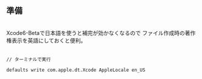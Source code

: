 ##  準備
<br>
Xcode6-Betaで日本語を使うと補完が効かなくなるので   
ファイル作成時の著作権表示を英語にしておくと便利。
<br><br>

```
// ターミナルで実行

defaults write com.apple.dt.Xcode AppleLocale en_US
```